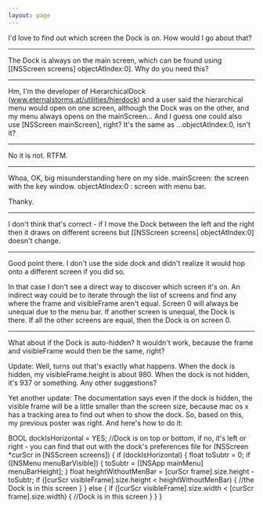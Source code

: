 ```yaml
---
layout: page
---
```


I'd love to find out which screen the Dock is on. How would I go about that?

----
The Dock is always on the main screen, which can be found using     [[NSScreen screens] objectAtIndex:0]. Why do you need this?

----

Hm, I'm the developer of HierarchicalDock (www.eternalstorms.at/utilities/hierdock) and a user said the hierarchical menu would open on one screen, although the Dock was on the other, and my menu always opens on the mainScreen...
And I guess one could also use     [NSScreen mainScreen], right? It's the same as ...objectAtIndex:0, isn't it?

----
No it is not. RTFM.

----
Whoa, OK, big misunderstanding here on my side.
mainScreen: the screen with the key window.
objectAtIndex:0 : screen with menu bar.

Thanky.

----
I don't think that's correct - if I move the Dock between the left and the right then it draws on different screens but     [[NSScreen screens] objectAtIndex:0] doesn't change.

----
Good point there. I don't use the side dock and didn't realize it would hop onto a different screen if you did so.

In that case I don't see a direct way to discover which screen it's on. An indirect way could be to iterate through the list of screens and find any where the frame and visibleFrame aren't equal. Screen 0 will always be unequal due to the menu bar. If another screen is unequal, the Dock is there. If all the other screens are equal, then the Dock is on screen 0.

----
What about if the Dock is auto-hidden? It wouldn't work, because the frame and visibleFrame would then be the same, right?

Update: Well, turns out that's exactly what happens. When the dock is hidden, my visibleFrame.height is about 980. When the dock is not hidden, it's 937 or something.
Any other suggestions?

Yet another update: The documentation says even if the dock is hidden, the visible frame will be a little smaller than the screen size, because mac os x has a tracking area to find out when to show the dock. So, based on this, my previous poster was right. And here's how to do it:

    
BOOL dockIsHorizontal = YES; //Dock is on top or bottom, if no, it's left or right - you can find that out with the dock's preferences file
for (NSScreen *curScr in [NSScreen screens])
{
	if (dockIsHorizontal)
	{
		float toSubtr = 0;
		if ([NSMenu menuBarVisible])
		{
			toSubtr = [[NSApp mainMenu] menuBarHeight];
		}
		float heightWithoutMenBar = [curScr frame].size.height - toSubtr;
		if ([curScr visibleFrame].size.height < heightWithoutMenBar)
		{
			//the Dock is in this screen
		}
	} else
	{
		if ([curScr visibleFrame].size.width < [curScr frame].size.width)
		{
			//Dock is in this screen
		}
	}
}

